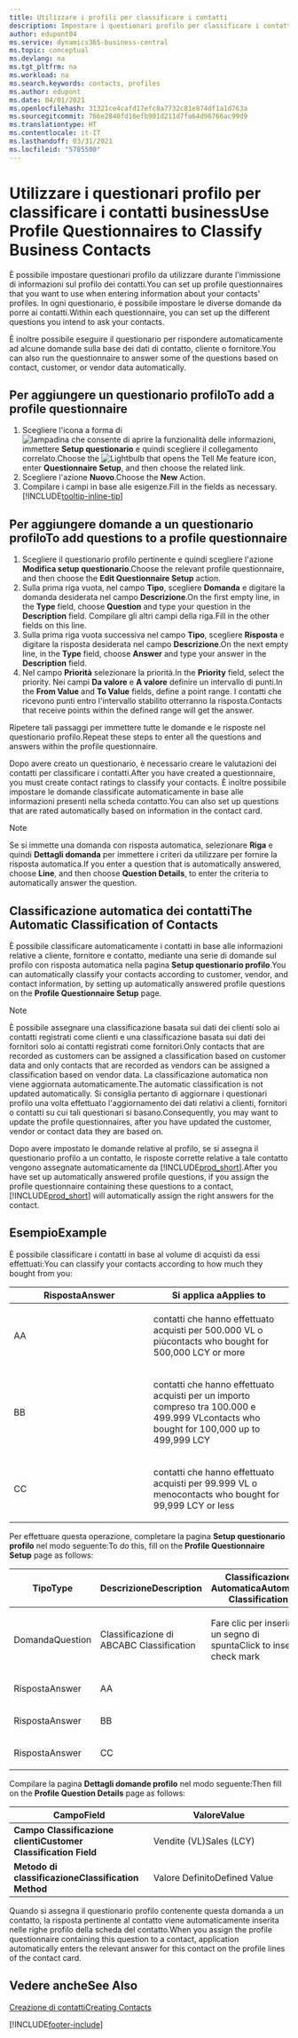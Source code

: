 ```yaml
---
title: Utilizzare i profili per classificare i contatti
description: Impostare i questionari profilo per classificare i contatti business
author: edupont04
ms.service: dynamics365-business-central
ms.topic: conceptual
ms.devlang: na
ms.tgt_pltfrm: na
ms.workload: na
ms.search.keywords: contacts, profiles
ms.author: edupont
ms.date: 04/01/2021
ms.openlocfilehash: 31321ce4cafd17efc8a7732c81e874df1a1d763a
ms.sourcegitcommit: 766e2840fd16efb901d211d7fa64d96766ac99d9
ms.translationtype: HT
ms.contentlocale: it-IT
ms.lasthandoff: 03/31/2021
ms.locfileid: "5785500"
---
```

# <a name="use-profile-questionnaires-to-classify-business-contacts"></a><span data-ttu-id="f564b-103">Utilizzare i questionari profilo per classificare i contatti business</span><span class="sxs-lookup"><span data-stu-id="f564b-103">Use Profile Questionnaires to Classify Business Contacts</span></span>
<span data-ttu-id="f564b-104">È possibile impostare questionari profilo da utilizzare durante l'immissione di informazioni sul profilo dei contatti.</span><span class="sxs-lookup"><span data-stu-id="f564b-104">You can set up profile questionnaires that you want to use when entering information about your contacts' profiles.</span></span> <span data-ttu-id="f564b-105">In ogni questionario, è possibile impostare le diverse domande da porre ai contatti.</span><span class="sxs-lookup"><span data-stu-id="f564b-105">Within each questionnaire, you can set up the different questions you intend to ask your contacts.</span></span>  

<span data-ttu-id="f564b-106">È inoltre possibile eseguire il questionario per rispondere automaticamente ad alcune domande sulla base dei dati di contatto, cliente o fornitore.</span><span class="sxs-lookup"><span data-stu-id="f564b-106">You can also run the questionnaire to answer some of the questions based on contact, customer, or vendor data automatically.</span></span>  

## <a name="to-add-a-profile-questionnaire"></a><span data-ttu-id="f564b-107">Per aggiungere un questionario profilo</span><span class="sxs-lookup"><span data-stu-id="f564b-107">To add a profile questionnaire</span></span>
1.  <span data-ttu-id="f564b-108">Scegliere l'icona a forma di ![lampadina che consente di aprire la funzionalità delle informazioni](media/ui-search/search_small.png "Informazioni sull'operazione che si desidera eseguire"), immettere **Setup questionario** e quindi scegliere il collegamento correlato.</span><span class="sxs-lookup"><span data-stu-id="f564b-108">Choose the ![Lightbulb that opens the Tell Me feature](media/ui-search/search_small.png "Tell me what you want to do") icon, enter **Questionnaire Setup**, and then choose the related link.</span></span>  
2.  <span data-ttu-id="f564b-109">Scegliere l'azione **Nuovo**.</span><span class="sxs-lookup"><span data-stu-id="f564b-109">Choose the **New** Action.</span></span>  
3.  <span data-ttu-id="f564b-110">Compilare i campi in base alle esigenze.</span><span class="sxs-lookup"><span data-stu-id="f564b-110">Fill in the fields as necessary.</span></span> [!INCLUDE[tooltip-inline-tip](includes/tooltip-inline-tip_md.md)]  

## <a name="to-add-questions-to-a-profile-questionnaire"></a><span data-ttu-id="f564b-111">Per aggiungere domande a un questionario profilo</span><span class="sxs-lookup"><span data-stu-id="f564b-111">To add questions to a profile questionnaire</span></span>
1.  <span data-ttu-id="f564b-112">Scegliere il questionario profilo pertinente e quindi scegliere l'azione **Modifica setup questionario**.</span><span class="sxs-lookup"><span data-stu-id="f564b-112">Choose the relevant profile questionnaire, and then choose the **Edit Questionnaire Setup** action.</span></span>  
2.  <span data-ttu-id="f564b-113">Sulla prima riga vuota, nel campo **Tipo**, scegliere **Domanda** e digitare la domanda desiderata nel campo **Descrizione**.</span><span class="sxs-lookup"><span data-stu-id="f564b-113">On the first empty line, in the **Type** field, choose **Question** and type your question in the **Description** field.</span></span> <span data-ttu-id="f564b-114">Compilare gli altri campi della riga.</span><span class="sxs-lookup"><span data-stu-id="f564b-114">Fill in the other fields on this line.</span></span>  
3.  <span data-ttu-id="f564b-115">Sulla prima riga vuota successiva nel campo **Tipo**, scegliere **Risposta** e digitare la risposta desiderata nel campo **Descrizione**.</span><span class="sxs-lookup"><span data-stu-id="f564b-115">On the next empty line, in the **Type** field, choose **Answer** and type your answer in the **Description** field.</span></span>  
4.  <span data-ttu-id="f564b-116">Nel campo **Priorità** selezionare la priorità.</span><span class="sxs-lookup"><span data-stu-id="f564b-116">In the **Priority** field, select the priority.</span></span> <span data-ttu-id="f564b-117">Nei campi **Da valore** e **A valore** definire un intervallo di punti.</span><span class="sxs-lookup"><span data-stu-id="f564b-117">In the **From Value** and **To Value** fields, define a point range.</span></span> <span data-ttu-id="f564b-118">I contatti che ricevono punti entro l'intervallo stabilito otterranno la risposta.</span><span class="sxs-lookup"><span data-stu-id="f564b-118">Contacts that receive points within the defined range will get the answer.</span></span>  

<span data-ttu-id="f564b-119">Ripetere tali passaggi per immettere tutte le domande e le risposte nel questionario profilo.</span><span class="sxs-lookup"><span data-stu-id="f564b-119">Repeat these steps to enter all the questions and answers within the profile questionnaire.</span></span>

<span data-ttu-id="f564b-120">Dopo avere creato un questionario, è necessario creare le valutazioni dei contatti per classificare i contatti.</span><span class="sxs-lookup"><span data-stu-id="f564b-120">After you have created a questionnaire, you must create contact ratings to classify your contacts.</span></span> <span data-ttu-id="f564b-121">È inoltre possibile impostare le domande classificate automaticamente in base alle informazioni presenti nella scheda contatto.</span><span class="sxs-lookup"><span data-stu-id="f564b-121">You can also set up questions that are rated automatically based on information in the contact card.</span></span>  

> [!NOTE]
> <span data-ttu-id="f564b-122">Se si immette una domanda con risposta automatica, selezionare <STRONG>Riga</STRONG> e quindi <STRONG>Dettagli domanda</STRONG> per immettere i criteri da utilizzare per fornire la risposta automatica.</span><span class="sxs-lookup"><span data-stu-id="f564b-122">If you enter a question that is automatically answered, choose <STRONG>Line</STRONG>, and then choose <STRONG>Question Details</STRONG>, to enter the criteria to automatically answer the question.</span></span>

## <a name="the-automatic-classification-of-contacts"></a><span data-ttu-id="f564b-123">Classificazione automatica dei contatti</span><span class="sxs-lookup"><span data-stu-id="f564b-123">The Automatic Classification of Contacts</span></span>
<span data-ttu-id="f564b-124">È possibile classificare automaticamente i contatti in base alle informazioni relative a cliente, fornitore e contatto, mediante una serie di domande sul profilo con risposta automatica nella pagina **Setup questionario profilo**.</span><span class="sxs-lookup"><span data-stu-id="f564b-124">You can automatically classify your contacts according to customer, vendor, and contact information, by setting up automatically answered profile questions on the **Profile Questionnaire Setup** page.</span></span>  

> [!NOTE]
> <span data-ttu-id="f564b-125">È possibile assegnare una classificazione basata sui dati dei clienti solo ai contatti registrati come clienti e una classificazione basata sui dati dei fornitori solo ai contatti registrati come fornitori.</span><span class="sxs-lookup"><span data-stu-id="f564b-125">Only contacts that are recorded as customers can be assigned a classification based on customer data and only contacts that are recorded as vendors can be assigned a classification based on vendor data.</span></span> <span data-ttu-id="f564b-126">La classificazione automatica non viene aggiornata automaticamente.</span><span class="sxs-lookup"><span data-stu-id="f564b-126">The automatic classification is not updated automatically.</span></span> <span data-ttu-id="f564b-127">Si consiglia pertanto di aggiornare i questionari profilo una volta effettuato l'aggiornamento dei dati relativi a clienti, fornitori o contatti su cui tali questionari si basano.</span><span class="sxs-lookup"><span data-stu-id="f564b-127">Consequently, you may want to update the profile questionnaires, after you have updated the customer, vendor or contact data they are based on.</span></span>  

<span data-ttu-id="f564b-128">Dopo avere impostato le domande relative al profilo, se si assegna il questionario profilo a un contatto, le risposte corrette relative a tale contatto vengono assegnate automaticamente da [!INCLUDE[prod_short](includes/prod_short.md)].</span><span class="sxs-lookup"><span data-stu-id="f564b-128">After you have set up automatically answered profile questions, if you assign the profile questionnaire containing these questions to a contact, [!INCLUDE[prod_short](includes/prod_short.md)] will automatically assign the right answers for the contact.</span></span>  

## <a name="example"></a><span data-ttu-id="f564b-129">Esempio</span><span class="sxs-lookup"><span data-stu-id="f564b-129">Example</span></span>
<span data-ttu-id="f564b-130">È possibile classificare i contatti in base al volume di acquisti da essi effettuati:</span><span class="sxs-lookup"><span data-stu-id="f564b-130">You can classify your contacts according to how much they bought from you:</span></span>

<table>
<colgroup>
<col style="width: 50%" />
<col style="width: 50%" />
</colgroup>
<thead>
<tr class="header">
<th><span data-ttu-id="f564b-131"><strong>Risposta</strong></span><span class="sxs-lookup"><span data-stu-id="f564b-131"><strong>Answer</strong></span></span></th>
<th><span data-ttu-id="f564b-132"><strong>Si applica a</strong></span><span class="sxs-lookup"><span data-stu-id="f564b-132"><strong>Applies to</strong></span></span></th>
</tr>
</thead>
<tbody>
<tr class="odd">
<td><p><span data-ttu-id="f564b-133">A</span><span class="sxs-lookup"><span data-stu-id="f564b-133">A</span></span></p></td>
<td><p><span data-ttu-id="f564b-134">contatti che hanno effettuato acquisti per 500.000 VL o più</span><span class="sxs-lookup"><span data-stu-id="f564b-134">contacts who bought for 500,000 LCY or more</span></span></p></td>
</tr>
<tr class="even">
<td><p><span data-ttu-id="f564b-135">B</span><span class="sxs-lookup"><span data-stu-id="f564b-135">B</span></span></p></td>
<td><p><span data-ttu-id="f564b-136">contatti che hanno effettuato acquisti per un importo compreso tra 100.000 e 499.999 VL</span><span class="sxs-lookup"><span data-stu-id="f564b-136">contacts who bought for 100,000 up to 499,999 LCY</span></span></p></td>
</tr>
<tr class="odd">
<td><p><span data-ttu-id="f564b-137">C</span><span class="sxs-lookup"><span data-stu-id="f564b-137">C</span></span></p></td>
<td><p><span data-ttu-id="f564b-138">contatti che hanno effettuato acquisti per 99.999 VL o meno</span><span class="sxs-lookup"><span data-stu-id="f564b-138">contacts who bought for 99,999 LCY or less</span></span></p></td>
</tr>
</tbody>
</table>

<span data-ttu-id="f564b-139">Per effettuare questa operazione, completare la pagina **Setup questionario profilo** nel modo seguente:</span><span class="sxs-lookup"><span data-stu-id="f564b-139">To do this, fill on the **Profile Questionnaire Setup** page as follows:</span></span>


<table>
<colgroup>
<col style="width: 20%" />
<col style="width: 20%" />
<col style="width: 20%" />
<col style="width: 20%" />
<col style="width: 20%" />
</colgroup>
<thead>
<tr class="header">
<th><span data-ttu-id="f564b-140"><strong>Tipo</strong></span><span class="sxs-lookup"><span data-stu-id="f564b-140"><strong>Type</strong></span></span></th>
<th><span data-ttu-id="f564b-141"><strong>Descrizione</strong></span><span class="sxs-lookup"><span data-stu-id="f564b-141"><strong>Description</strong></span></span></th>
<th><span data-ttu-id="f564b-142"><strong>Classificazione Automatica</strong></span><span class="sxs-lookup"><span data-stu-id="f564b-142"><strong>Automatic Classification</strong></span></span></th>
<th><span data-ttu-id="f564b-143"><strong>Da Valore</strong></span><span class="sxs-lookup"><span data-stu-id="f564b-143"><strong>From Value</strong></span></span></th>
<th><span data-ttu-id="f564b-144"><strong>A Valore</strong></span><span class="sxs-lookup"><span data-stu-id="f564b-144"><strong>To Value</strong></span></span></th>
</tr>
</thead>
<tbody>
<tr class="odd">
<td><p><span data-ttu-id="f564b-145">Domanda</span><span class="sxs-lookup"><span data-stu-id="f564b-145">Question</span></span></p></td>
<td><p><span data-ttu-id="f564b-146">Classificazione di ABC</span><span class="sxs-lookup"><span data-stu-id="f564b-146">ABC Classification</span></span></p></td>
<td><p><span data-ttu-id="f564b-147">Fare clic per inserire un segno di spunta</span><span class="sxs-lookup"><span data-stu-id="f564b-147">Click to insert a check mark</span></span></p></td>
<td><p> </p></td>
<td><p> </p></td>
</tr>
<tr class="even">
<td><p><span data-ttu-id="f564b-148">Risposta</span><span class="sxs-lookup"><span data-stu-id="f564b-148">Answer</span></span></p></td>
<td><p><span data-ttu-id="f564b-149">A</span><span class="sxs-lookup"><span data-stu-id="f564b-149">A</span></span></p></td>
<td><p> </p></td>
<td><p><span data-ttu-id="f564b-150">500.000</span><span class="sxs-lookup"><span data-stu-id="f564b-150">500,000</span></span></p></td>
<td><p> </p></td>
</tr>
<tr class="odd">
<td><p><span data-ttu-id="f564b-151">Risposta</span><span class="sxs-lookup"><span data-stu-id="f564b-151">Answer</span></span></p></td>
<td><p><span data-ttu-id="f564b-152">B</span><span class="sxs-lookup"><span data-stu-id="f564b-152">B</span></span></p></td>
<td><p> </p></td>
<td><p><span data-ttu-id="f564b-153">100,000</span><span class="sxs-lookup"><span data-stu-id="f564b-153">100,000</span></span></p></td>
<td><p><span data-ttu-id="f564b-154">499,999</span><span class="sxs-lookup"><span data-stu-id="f564b-154">499,999</span></span></p></td>
</tr>
<tr class="even">
<td><p><span data-ttu-id="f564b-155">Risposta</span><span class="sxs-lookup"><span data-stu-id="f564b-155">Answer</span></span></p></td>
<td><p><span data-ttu-id="f564b-156">C</span><span class="sxs-lookup"><span data-stu-id="f564b-156">C</span></span></p></td>
<td><p> </p></td>
<td><p> </p></td>
<td><p><span data-ttu-id="f564b-157">99,999</span><span class="sxs-lookup"><span data-stu-id="f564b-157">99,999</span></span></p></td>
</tr>
</tbody>
</table>

<span data-ttu-id="f564b-158">Compilare la pagina **Dettagli domande profilo** nel modo seguente:</span><span class="sxs-lookup"><span data-stu-id="f564b-158">Then fill on the **Profile Question Details** page as follows:</span></span>
<table>
<colgroup>
<col style="width: 50%" />
<col style="width: 50%" />
</colgroup>
<thead>
<tr class="header">
<th><span data-ttu-id="f564b-159"><strong>Campo</strong></span><span class="sxs-lookup"><span data-stu-id="f564b-159"><strong>Field</strong></span></span></th>
<th><span data-ttu-id="f564b-160"><strong>Valore</strong></span><span class="sxs-lookup"><span data-stu-id="f564b-160"><strong>Value</strong></span></span></th>
</tr>
</thead>
<tbody>
<tr>
<td><span data-ttu-id="f564b-161"><strong>Campo Classificazione clienti</strong></span><span class="sxs-lookup"><span data-stu-id="f564b-161"><strong>Customer Classification Field</strong></span></span></td>
<td><span data-ttu-id="f564b-162"><emphasis>Vendite (VL)</emphasis></span><span class="sxs-lookup"><span data-stu-id="f564b-162"><emphasis>Sales (LCY)</emphasis></span></span></td>
</tr>
<tr>
<td><span data-ttu-id="f564b-163"><strong>Metodo di classificazione</strong></span><span class="sxs-lookup"><span data-stu-id="f564b-163"><strong>Classification Method</strong></span></span></td>
<td><span data-ttu-id="f564b-164"><emphasis>Valore Definito</emphasis></span><span class="sxs-lookup"><span data-stu-id="f564b-164"><emphasis>Defined Value</emphasis></span></span></td>
</tr>
</tbody>
</table>

<span data-ttu-id="f564b-165">Quando si assegna il questionario profilo contenente questa domanda a un contatto, la risposta pertinente al contatto viene automaticamente inserita nelle righe profilo della scheda del contatto.</span><span class="sxs-lookup"><span data-stu-id="f564b-165">When you assign the profile questionnaire containing this question to a contact, application automatically enters the relevant answer for this contact on the profile lines of the contact card.</span></span>

## <a name="see-also"></a><span data-ttu-id="f564b-166">Vedere anche</span><span class="sxs-lookup"><span data-stu-id="f564b-166">See Also</span></span>
[<span data-ttu-id="f564b-167">Creazione di contatti</span><span class="sxs-lookup"><span data-stu-id="f564b-167">Creating Contacts</span></span>](marketing-create-contact-companies.md)  


[!INCLUDE[footer-include](includes/footer-banner.md)]